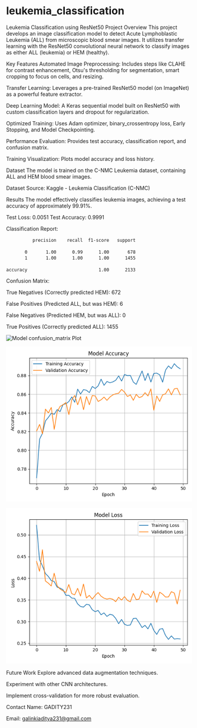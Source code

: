 # leukemia_classification
Leukemia Classification using ResNet50
Project Overview
This project develops an image classification model to detect Acute Lymphoblastic Leukemia (ALL) from microscopic blood smear images. It utilizes transfer learning with the ResNet50 convolutional neural network to classify images as either ALL (leukemia) or HEM (healthy).

Key Features
Automated Image Preprocessing: Includes steps like CLAHE for contrast enhancement, Otsu's thresholding for segmentation, smart cropping to focus on cells, and resizing.

Transfer Learning: Leverages a pre-trained ResNet50 model (on ImageNet) as a powerful feature extractor.

Deep Learning Model: A Keras sequential model built on ResNet50 with custom classification layers and dropout for regularization.

Optimized Training: Uses Adam optimizer, binary_crossentropy loss, Early Stopping, and Model Checkpointing.

Performance Evaluation: Provides test accuracy, classification report, and confusion matrix.

Training Visualization: Plots model accuracy and loss history.

Dataset
The model is trained on the C-NMC Leukemia dataset, containing ALL and HEM blood smear images.

Dataset Source: Kaggle - Leukemia Classification (C-NMC)

Results
The model effectively classifies leukemia images, achieving a test accuracy of approximately 99.91%.

Test Loss: 0.0051
Test Accuracy: 0.9991

Classification Report:

              precision    recall  f1-score   support

           0       1.00      0.99      1.00       678
           1       1.00      1.00      1.00      1455

    accuracy                           1.00      2133
   
Confusion Matrix:

True Negatives (Correctly predicted HEM): 672

False Positives (Predicted ALL, but was HEM): 6

False Negatives (Predicted HEM, but was ALL): 0

True Positives (Correctly predicted ALL): 1455


![Model confusion_matrix Plot](confusion_matrix_heatmap.plot.png)

 ![Model Accuracy Plot](model_accuracy_plot.png)
 
 ![Model Loss Plot](model_loss_plot.png)

Future Work
Explore advanced data augmentation techniques.

Experiment with other CNN architectures.

Implement cross-validation for more robust evaluation.

Contact
Name: GADITY231

Email: galinkiaditya231@gmail.com
